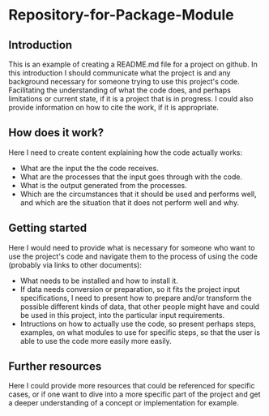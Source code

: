 # Repository-for-Package-Module
## Introduction
This is an example of creating a README.md file for a project on github. In this introduction I should communicate what the project is and any background necessary for someone trying to use this project's code. Facilitating the understanding of what the code does, and perhaps limitations or current state, if it is a project that is in progress.
I could also provide information on how to cite the work, if it is appropriate.

## How does it work?
Here I need to create content explaining how the code actually works:
- What are the input the the code receives.
- What are the processes that the input goes through with the code.
- What is the output generated from the processes.
- Which are the circumstances that it should be used and performs well, and which are the situation that it does not perform well and why.

## Getting started
Here I would need to provide what is necessary for someone who want to use the project's code and navigate them to the process of using the code (probably via links to other documents):
- What needs to be installed and how to install it.
- If data needs conversion or preparation, so it fits the project input specifications, I need to present how to prepare and/or transform the possible different kinds of data, that other people might have and could be used in this project, into the particular input requirements.
- Intructions on how to actually use the code, so present perhaps steps, examples, on what modules to use for specific steps, so that the user is able to use the code more easily more easily.

## Further resources
Here I could provide more resources that could be referenced for specific cases, or if one want to dive into a more specific part of the project and get a deeper understanding of a concept or implementation for example.
